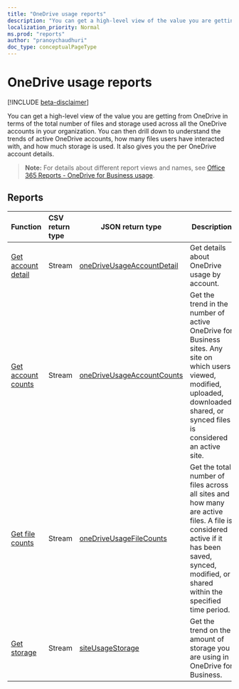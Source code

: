 ```yaml
---
title: "OneDrive usage reports"
description: "You can get a high-level view of the value you are getting from OneDrive in terms of the total number of files and storage used across all the OneDrive accounts in your organization. You can then drill down to understand the trends of active OneDrive accounts, how many files users have interacted with, and how much storage is used. It also gives you the per OneDrive account details."
localization_priority: Normal
ms.prod: "reports"
author: "pranoychaudhuri"
doc_type: conceptualPageType
---
```


# OneDrive usage reports

[!INCLUDE [beta-disclaimer](../../includes/beta-disclaimer.md)]

You can get a high-level view of the value you are getting from OneDrive in terms of the total number of files and storage used across all the OneDrive accounts in your organization. You can then drill down to understand the trends of active OneDrive accounts, how many files users have interacted with, and how much storage is used. It also gives you the per OneDrive account details.

> **Note:** For details about different report views and names, see [Office 365 Reports - OneDrive for Business usage](https://support.office.com/client/OneDrive-for-Business-usage-0de3b312-c4e8-4e4b-a02d-32b2f726a680).

## Reports

| Function                                 | CSV return type | JSON return type                         | Description                              |
| :--------------------------------------- | :-------------- | ---------------------------------------- | ---------------------------------------- |
| [Get account detail](../api/reportroot-getonedriveusageaccountdetail.md) | Stream          | [oneDriveUsageAccountDetail](../resources/onedriveusageaccountdetail.md) | Get details about OneDrive usage by account. |
| [Get account counts](../api/reportroot-getonedriveusageaccountcounts.md) | Stream          | [oneDriveUsageAccountCounts](../resources/onedriveusageaccountcounts.md) | Get the trend in the number of active OneDrive for Business sites. Any site on which users viewed, modified, uploaded, downloaded, shared, or synced files is considered an active site. |
| [Get file counts](../api/reportroot-getonedriveusagefilecounts.md) | Stream          | [oneDriveUsageFileCounts](../resources/onedriveusagefilecounts.md) | Get the total number of files across all sites and how many are active files. A file is considered active if it has been saved, synced, modified, or shared within the specified time period. |
| [Get storage](../api/reportroot-getonedriveusagestorage.md) | Stream          | [siteUsageStorage](../resources/siteusagestorage.md) | Get the trend on the amount of storage you are using in OneDrive for Business. |
